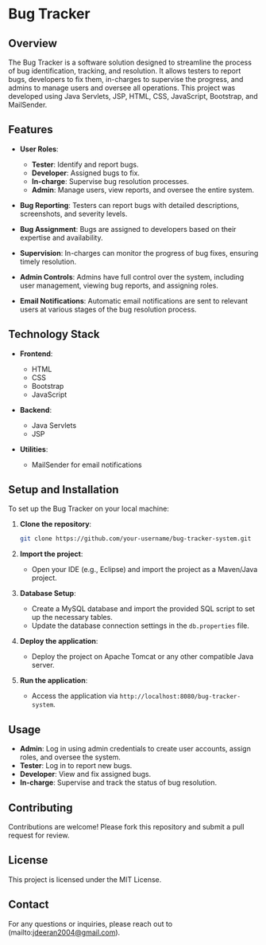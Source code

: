 
# Bug Tracker

## Overview
The Bug Tracker is a software solution designed to streamline the process of bug identification, tracking, and resolution. It allows testers to report bugs, developers to fix them, in-charges to supervise the progress, and admins to manage users and oversee all operations. This project was developed using Java Servlets, JSP, HTML, CSS, JavaScript, Bootstrap, and MailSender.

## Features
- **User Roles**: 
  - **Tester**: Identify and report bugs.
  - **Developer**: Assigned bugs to fix.
  - **In-charge**: Supervise bug resolution processes.
  - **Admin**: Manage users, view reports, and oversee the entire system.

- **Bug Reporting**: Testers can report bugs with detailed descriptions, screenshots, and severity levels.

- **Bug Assignment**: Bugs are assigned to developers based on their expertise and availability.

- **Supervision**: In-charges can monitor the progress of bug fixes, ensuring timely resolution.

- **Admin Controls**: Admins have full control over the system, including user management, viewing bug reports, and assigning roles.

- **Email Notifications**: Automatic email notifications are sent to relevant users at various stages of the bug resolution process.

## Technology Stack
- **Frontend**: 
  - HTML
  - CSS
  - Bootstrap
  - JavaScript

- **Backend**:
  - Java Servlets
  - JSP

- **Utilities**:
  - MailSender for email notifications

## Setup and Installation
To set up the Bug Tracker on your local machine:

1. **Clone the repository**:
   ```bash
   git clone https://github.com/your-username/bug-tracker-system.git
   ```

2. **Import the project**:
   - Open your IDE (e.g., Eclipse) and import the project as a Maven/Java project.

3. **Database Setup**:
   - Create a MySQL database and import the provided SQL script to set up the necessary tables.
   - Update the database connection settings in the `db.properties` file.

4. **Deploy the application**:
   - Deploy the project on Apache Tomcat or any other compatible Java server.

5. **Run the application**:
   - Access the application via `http://localhost:8080/bug-tracker-system`.

## Usage
- **Admin**: Log in using admin credentials to create user accounts, assign roles, and oversee the system.
- **Tester**: Log in to report new bugs.
- **Developer**: View and fix assigned bugs.
- **In-charge**: Supervise and track the status of bug resolution.

## Contributing
Contributions are welcome! Please fork this repository and submit a pull request for review.


## License
This project is licensed under the MIT License.

## Contact
For any questions or inquiries, please reach out to (mailto:jdeeran2004@gmail.com).
